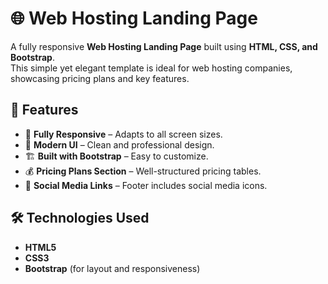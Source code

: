 # 🌐 Web Hosting Landing Page  

A fully responsive **Web Hosting Landing Page** built using **HTML, CSS, and Bootstrap**.  
This simple yet elegant template is ideal for web hosting companies, showcasing pricing plans and key features.  

## 🚀 Features  

- 📱 **Fully Responsive** – Adapts to all screen sizes.  
- 🎨 **Modern UI** – Clean and professional design.  
- 🏗️ **Built with Bootstrap** – Easy to customize.  
- 💰 **Pricing Plans Section** – Well-structured pricing tables.  
- 🔗 **Social Media Links** – Footer includes social media icons.  

## 🛠️ Technologies Used  

- **HTML5**  
- **CSS3**  
- **Bootstrap** (for layout and responsiveness)  
